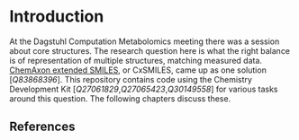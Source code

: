 # Introduction

At the Dagstuhl Computation Metabolomics meeting there was a session about core structures.
The research question here is what the right balance is of representation of multiple
structures, matching measured data. [ChemAxon extended SMILES](https://chemaxon.com/marvin-archive/latest/help/formats/cxsmiles-doc.html),
or <topic>CxSMILES</topic>, came up as one solution [<cite>Q83868396</cite>].
This repository contains code using the <topic>Chemistry Development Kit</topic> [<cite>Q27061829</cite>,<cite>Q27065423</cite>,<cite>Q30149558</cite>]
for various tasks around this question. The following chapters discuss these.

## References

<references/>

